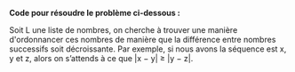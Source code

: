 **Code pour résoudre le problème ci-dessous :**

Soit L une liste de nombres, on cherche à trouver une manière d'ordonnancer ces
nombres de manière que la différence entre nombres successifs soit décroissante.
Par exemple, si nous avons la séquence est x, y et z, alors on s’attends à ce que
|x − y| ≥ |y − z|.